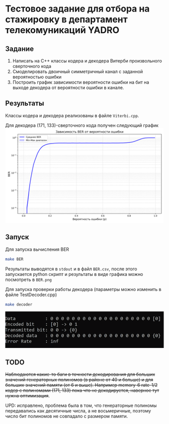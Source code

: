# Тестовое задание для отбора на стажировку в департамент телекомуникаций YADRO

## Задание
1. Написать на C++ классы кодера и декодера Витерби произвольного сверточного кода
2. Смоделировать двоичный симметричный канал с заданной вероятностью ошибки
3. Построить график зависимости вероятности ошибки на бит на выходе декодера от вероятности ошибки в канале.

## Результаты

Классы кодера и декодера реализованы в файле `Viterbi.cpp`.

Для декодера (171, 133)-сверточного кода получен следующий график  
![BER](https://github.com/nidropakshin2/Viterbi/blob/master/temp/BER.png)

## Запуск
Для запуска вычисления BER 
```bash
make BER
```
Результаты выводятся в `stdout` и в файл `BER.csv`, после этого запускается python скрипт и результаты в виде графика можно посмотреть в `BER.png` 

Для запуска проверки работы декодера (параметры можно изменить в файле TestDecoder.cpp)
```bash
make decoder
```

![Viterbi Decoder in work](https://github.com/nidropakshin2/Viterbi/blob/master/temp/VDAnimation.gif)

## TODO
~~Наблюдаются какие-то баги в точности декодирования для больших значений генераторных полиномов (в районе от 40 и больше) и для больших значений памяти (от 6 и выше). Например memory-6 rate-1/2 кодер с полиномами (171, 133) пока что не декодируется, наверное тут нужна оптимизация~~.

UPD: исправлено, проблема была в том, что генераторные полиномы передавались как десятичные числа, а не восьмеричные, поэтому число бит полиномов не совпадало с размером памяти.
